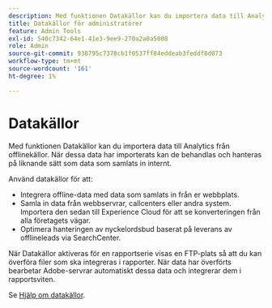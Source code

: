 ```yaml
---
description: Med funktionen Datakällor kan du importera data till Analytics från offlinekällor. När dessa data har importerats kan de behandlas och hanteras på liknande sätt som data som samlats in internt.
title: Datakällor för administratörer
feature: Admin Tools
exl-id: 540c7342-64e1-41e3-9ee9-270a2a0a5008
role: Admin
source-git-commit: 938795c7378cb1f0537ff84eddeab3feddf8d073
workflow-type: tm+mt
source-wordcount: '161'
ht-degree: 1%

---
```



# Datakällor

Med funktionen Datakällor kan du importera data till Analytics från offlinekällor. När dessa data har importerats kan de behandlas och hanteras på liknande sätt som data som samlats in internt.

Använd datakällor för att:

* Integrera offline-data med data som samlats in från er webbplats.
* Samla in data från webbservrar, callcenters eller andra system. Importera den sedan till Experience Cloud för att se konverteringen från alla företagets vägar.
* Optimera hanteringen av nyckelordsbud baserat på leverans av offlineleads via SearchCenter.

När Datakällor aktiveras för en rapportserie visas en FTP-plats så att du kan överföra filer som ska integreras i rapporter. När data har överförts bearbetar Adobe-servrar automatiskt dessa data och integrerar dem i rapportsviten.

Se [Hjälp om datakällor](https://experienceleague.adobe.com/docs/analytics/import/data-sources/datasrc-home.html).

